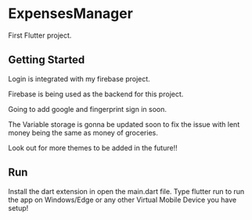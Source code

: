 # ExpensesManager

First Flutter project.

## Getting Started
Login is integrated with my firebase project.

Firebase is being used as the backend for this project.

Going to add google and fingerprint sign in soon.

The Variable storage is gonna be updated soon to fix the issue with lent money being the same as money of groceries. 

Look out for more themes to be added in the future!!


## Run
Install the dart extension in open the main.dart file. 
Type flutter run to run the app on Windows/Edge or any other Virtual Mobile Device you have setup!
